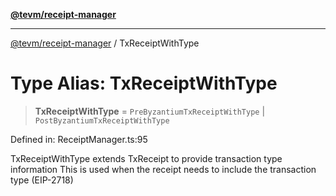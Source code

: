 [**@tevm/receipt-manager**](../README.md)

***

[@tevm/receipt-manager](../globals.md) / TxReceiptWithType

# Type Alias: TxReceiptWithType

> **TxReceiptWithType** = `PreByzantiumTxReceiptWithType` \| `PostByzantiumTxReceiptWithType`

Defined in: ReceiptManager.ts:95

TxReceiptWithType extends TxReceipt to provide transaction type information
This is used when the receipt needs to include the transaction type (EIP-2718)
